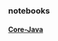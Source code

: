 ### notebooks
> 
####  [Core-Java](https://github.com/Alex5Moon/notebooks/blob/master/CoreJavaVolume-I/readme.md)
 
